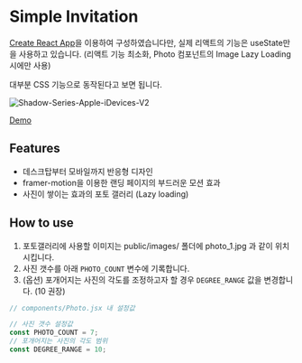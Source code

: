 # Simple Invitation

[Create React App](https://github.com/facebook/create-react-app)을 이용하여 구성하였습니다만, 실제 리액트의 기능은 useState만을 사용하고 있습니다. (리액트 기능 최소화, Photo 컴포넌트의 Image Lazy Loading 시에만 사용)

대부분 CSS 기능으로 동작된다고 보면 됩니다.

![Shadow-Series-Apple-iDevices-V2](https://github.com/emoket/simple-invitation/assets/8438711/6106fbd6-c6db-4da8-b1f7-97f6e37ab1dd)

[Demo](https://simple-invitation.vercel.app/)

## Features

- 데스크탑부터 모바일까지 반응형 디자인
- framer-motion을 이용한 랜딩 페이지의 부드러운 모션 효과
- 사진이 쌓이는 효과의 포토 갤러리 (Lazy loading)

## How to use

1. 포토갤러리에 사용할 이미지는 public/images/ 폴더에 photo_1.jpg 과 같이 위치 시킵니다.
2. 사진 갯수를 아래 `PHOTO_COUNT` 변수에 기록합니다.
3. (옵션) 포개어지는 사진의 각도를 조정하고자 할 경우 `DEGREE_RANGE` 값을 변경합니다. (10 권장)

```javascript
// components/Photo.jsx 내 설정값

// 사진 갯수 설정값
const PHOTO_COUNT = 7;
// 포개어지는 사진의 각도 범위
const DEGREE_RANGE = 10;
```
